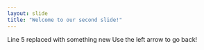 ```yaml
---
layout: slide
title: "Welcome to our second slide!"
---
```

Line 5 replaced with something new
Use the left arrow to go back!
